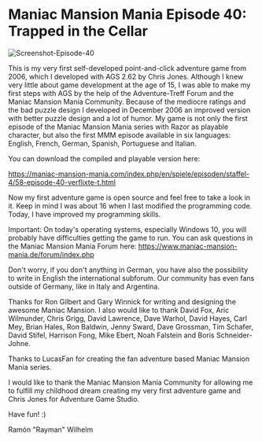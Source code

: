 # Maniac Mansion Mania Episode 40: Trapped in the Cellar

![Screenshot-Episode-40](https://maniac-mansion-mania.com/images/stories/episoden/episoden/e40.png)

This is my very first self-developed point-and-click adventure game from 2006, which I developed with AGS 2.62 by Chris Jones. 
Although I knew very little about game development at the age of 15, I was able to make my first steps with AGS by the help of 
the Adventure-Treff Forum and the Maniac Mansion Mania Community. 
Because of the mediocre ratings and the bad puzzle design I developed in December 2006 an improved version with better puzzle design and a lot of humor. 
My game is not only the first episode of the Maniac Mansion Mania series with Razor as playable character, 
but also the first MMM episode available in six languages: English, French, German, Spanish, Portuguese and Italian. 

You can download the compiled and playable version here: 

https://maniac-mansion-mania.com/index.php/en/spiele/episoden/staffel-4/58-episode-40-verflixte-t.html 

Now my first adventure game is open source and feel free to take a look in it. 
Keep in mind I was about 16 when I last modified the programming code. Today, I have improved my programming skills. 

Important: On today's operating systems, especially Windows 10, you will probably have difficulties getting the game to run. 
You can ask questions in the Maniac Mansion Mania Forum here: https://www.maniac-mansion-mania.de/forum/index.php 

Don't worry, if you don't anything in German, you have also the possibility to write in English the international subforum. 
Our community has even fans outside of Germany, like in Italy and Argentina. 

Thanks for Ron Gilbert and Gary Winnick for writing and designing the awesome Maniac Mansion. 
I also would like to thank David Fox, Aric Wilmunder, Chris Grigg, David Lawrence, Dave Warhol, David Hayes, Carl Mey, Brian Hales, Ron Baldwin, Jenny Sward, Dave Grossman, Tim Schafer, David Stifel, Harrison Fong, Mike Ebert, Noah Falstein and Boris Schneider-Johne.

Thanks to LucasFan for creating the fan adventure based Maniac Mansion Mania series. 

I would like to thank the Maniac Mansion Mania Community for allowing me to fulfill my childhood dream 
creating my very first adventure game and Chris Jones for Adventure Game Studio.

Have fun! :)

Ramón "Rayman" Wilhelm
